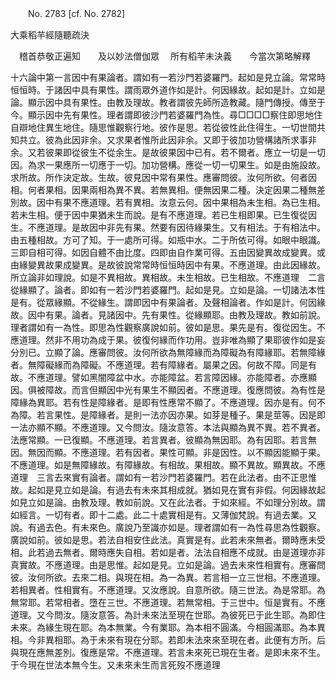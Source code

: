﻿　　No. 2783 [cf. No. 2782]

大乘稻芉經隨聽疏決

　稽首恭敬正遍知　　及以妙法僧伽眾
　所有稻芉未決義　　今當次第略解釋　

十六論中第一言因中有果論者。謂如有一若沙門若婆羅門。起如是見立論。常常時恒恒時。于諸因中具有果性。謂雨眾外道作如是計。何因緣故。起如是計。立如是論。顯示因中具有果性。由教及理故。教者謂彼先師所造教藏。隨門傳授。傳至于今。顯示因中先有果性。理者謂即彼沙門若婆羅門為性。尋□□□□察住即思地住自辯地住異生地住。隨思惟觀察行地。彼作是思。若從彼性此住得生。一切世間共知共立。彼為此因非余。又求果者惟所此因非余。又即于彼加功營構諸所求事非余。又若彼果即從彼生不從余生。是故彼果因中已有。若不爾者。應立一切是一切因。為求一果應所一切應于一切。加功營構。應從一切一切果生。如是由施設故。求所故。所作決定故。生故。彼見因中常有果性。應審問彼。汝何所欲。何者因相。何者果相。因果兩相為異不異。若無異相。便無因果二種。決定因果二種無差別故。因中有果不應道理。若有異相。汝意云何。因中果相為未生相。為已生相。若未生相。便于因中果猶未生而說。是有不應道理。若已生相即果。已生復從因生。不應道理。是故因中非先有果。然要有因待緣果生。又有相法。于有相法中。由五種相故。方可了知。于一處所可得。如瓶中水。二于所依可得。如眼中眼識。三即自相可得。如因自體不由比度。四即由自作業可得。五由因變異故成變異。或由緣變異故果成變異。是故彼說常常時恒恒時因中有果。不應道理。由此因緣故。所立論非如理說。如是不異相故。異相故。未生相故。已生相故。不應道理　二言從緣顯了。論者。即如有一若沙門若婆羅門。起如是見。立如是論。一切諸法本性是有。從眾緣顯。不從緣生。謂即因中有果論者。及聲相論者。作如是計。何因緣故。因中有果。論者。見諸因中。先有果性。從緣顯耶。由教及理故。教如前說。理者謂如有一為性。即思為性觀察廣說如前。彼如是思。果先是有。復從因生。不應道理。然非不用功為成于果。彼復何緣而作功用。豈非唯為顯了果耶彼作如是妄分別已。立顯了論。應審問彼。汝何所欲為無障緣而為障礙為有障緣耶。若無障緣者。無障礙緣而為障礙。不應道理。若有障緣者。屬果之因。何故不障。同是有故。不應道理。譬如黑闇障盆中水。亦能障盆。若言障因緣。亦能障者。亦應顯因。俱被障故。而言但顯因中光有果生不顯因者。不應道理。復應問彼。為有性是障緣為異耶。若有性是障緣者。是即有性應常不顯了。不應道理。因亦是有。何不為障。若言果性。是障緣者。是則一法亦因亦果。如芽是種子。果是莖等。因是即一法亦顯不顯。不應道理。又今問汝。隨汝意答。本法與顯為異不異。若不異者。法應常顯。一已復顯。不應道理。若言異者。彼顯為無因耶。為有因耶。若言無因。無因而顯。不應道理。若有因者。果性可顯。非是因性。以不顯因能顯于果。不應道理。如是無障緣故。有障緣故。有相故。果相故。顯不異故。顯異故。不應道理　三言去來實有論者。謂如有一若沙門若婆羅門。若在此法者。由不正思惟故。起如是見立如是論。有過去有未來其相成就。猶如見在實有非假。何因緣故起如見立如是論。由教及理。教如前說。又在此法者。于如來經。不如理分別故。謂如經言。一切有者。即十二處。此二十處實相是有。又薄伽梵說。有過去業。又說。有過去色。有未來色。廣說乃至識亦如是。理者謂如有一為性尋思為性觀察。廣說如前。彼如是思。若法自相安住此法。真實是有。此若未來無者。爾時應未受相。此若過去無者。爾時應失自相。若如是者。法法自相應不成就。由是道理亦非真實故。不應道理。由是思惟。起如是見。立如是論。過去未來性相實有。應審問彼。汝何所欲。去來二相。與現在相。為一為異。若言相一立三世相。不應道理。若相異者。性相實有。不應道理。又汝應說。自意所欲。隨三世法。為是常耶。為無常耶。若常相者。墮在三世。不應道理。若無常相。于三世中。恒是實有。不應道理。又今問汝。隨汝意答。為計未來法至現在世耶。為彼死已于此生耶。為即住未來。為緣生現在耶。為本無業。今有業耶。為本相不圓滿。今相圓滿耶。為本異相。今非異相耶。為于未來有現在分耶。若即未法來來至現在者。此便有方所。后與現在應無差別。復應是常。不應道理。若言未來死已現在生者。是即未來不生。于今現在世法本無今生。又未來未生而言死歿不應道理
